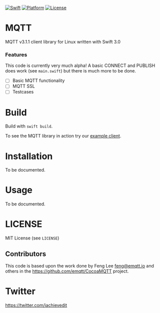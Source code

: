 [![Swift][swift-badge]][swift-url]
[![Platform][platform-badge]][platform-url]
[![License][mit-badge]][mit-url]

MQTT
=========

MQTT v3.1.1 client library for Linux written with Swift 3.0

### Features
This code is currently very much alpha!  A basic CONNECT and PUBLISH does work (see `main.swift`) but there is much more to be done.  
- [ ] Basic MQTT functionality
- [ ] MQTT SSL
- [ ] Testcases

Build
=====

Build with `swift build`.

To see the MQTT library in action try our [example client](https://github.com/iachievedit/MQTTClient).


Installation
=====
To be documented.


Usage
=====
To be documented.

LICENSE
=======

MIT License (see `LICENSE`)

## Contributors

This code is based upon the work done by Feng Lee <feng@emqtt.io> and others in the https://github.com/emqtt/CocoaMQTT project.

Twitter
======

https://twitter.com/iachievedit

[swift-badge]: https://img.shields.io/badge/Swift-3.0-orange.svg?style=flat
[swift-url]: https://swift.org
[platform-badge]: https://img.shields.io/badge/Platforms-OS%20X%20--%20Linux-lightgray.svg?style=flat
[platform-url]: https://swift.org
[mit-badge]: https://img.shields.io/badge/License-MIT-blue.svg?style=flat
[mit-url]: https://tldrlegal.com/license/mit-license
